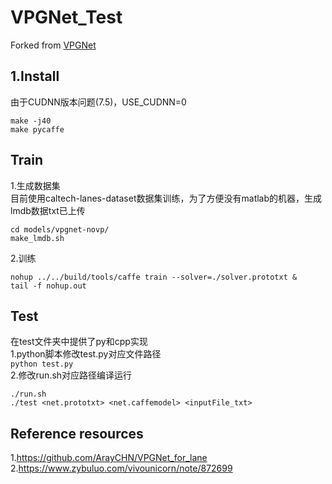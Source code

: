 # VPGNet_Test
Forked from [VPGNet](https://github.com/SeokjuLee/VPGNet)

## 1.Install
由于CUDNN版本问题(7.5)，USE_CUDNN=0
```shell
make -j40
make pycaffe
```
## Train
1.生成数据集</br>
目前使用caltech-lanes-dataset数据集训练，为了方便没有matlab的机器，生成lmdb数据txt已上传
```
cd models/vpgnet-novp/
make_lmdb.sh
````
2.训练
```shell
nohup ../../build/tools/caffe train --solver=./solver.prototxt &
tail -f nohup.out
```
## Test
在test文件夹中提供了py和cpp实现</br>
1.python脚本修改test.py对应文件路径</br>
`python test.py`</br>
2.修改run.sh对应路径编译运行
```
./run.sh
./test <net.prototxt> <net.caffemodel> <inputFile_txt>
```
## Reference resources
1.https://github.com/ArayCHN/VPGNet_for_lane
2.https://www.zybuluo.com/vivounicorn/note/872699
